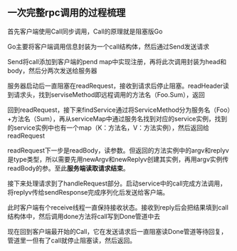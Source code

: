 ## 一次完整rpc调用的过程梳理

首先客户端使用Call同步调用，Call的原理就是阻塞版Go

Go主要将客户端调用信息封装为一个call结构体，然后通过Send发送请求

Send将call添加到客户端的pend map中实现注册，再将此次调用封装为head和body，然后分两次发送给服务器

服务器启动后一直阻塞在readRequest，接收到请求后停止阻塞。readHeader读到请求头，找到serviseMethod即远程调用的方法名（Foo.Sum），返回

回到readRequest，接下来findService通过将ServiceMethod分为服务名（Foo）+方法名（Sum），再从serviceMap中通过服务名找到对应的service实例，找到的service实例中也有一个map（K：方法名，V：方法实例），然后返回给readRequest

readRequest下一步是readBody，读参数。但返回的方法实例中的argv和replyv是type类型，所以需要先用newArgv和newReplyv创建其实例，再用argv实例传readBody的参。至此**服务端读取请求结束**。

接下来处理请求到了handleRequest部分。启动service中的call完成方法调用，将replyv传给sendResponse完成序列化后发送给客户端。

此时客户端有个receive线程一直保持接收状态。接收到reply后会把结果填到call结构体中，然后调用done方法将call写到Done管道中去

现在回到客户端最开始的Call，它在发送请求后一直阻塞读Done管道等待回复，管道里一但有了call就停止阻塞读，然后返回。